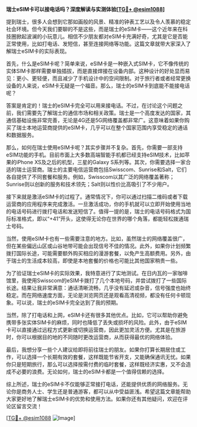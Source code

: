 **瑞士eSIM卡可以接电话吗？深度解读与实测体验[[TG💪+ @esim1088](https://t.me/s/esim1088)]**

提到瑞士，很多人会想到它那如画般的风景、精准的钟表工艺以及令人羡慕的稳定社会环境。但今天我们要聊的不是这些，而是瑞士的eSIM卡——这个近年来在科技圈掀起波澜的小玩意儿。相信不少朋友都对eSIM卡充满好奇，尤其是它是否能正常使用，比如打电话、发短信，甚至连接网络等功能。这篇文章就带大家深入了解瑞士eSIM卡的实际表现。

首先，什么是eSIM卡呢？简单来说，eSIM卡是一种嵌入式SIM卡，它不像传统的实体SIM卡那样需要单独插拔，而是直接焊接在设备内部。这种设计的好处显而易见：更小、更轻便，而且减少了手机设计中的空间限制。对于旅行者或者经常更换设备的人来说，eSIM卡无疑是一个福音。那么，瑞士的eSIM卡到底能不能接电话呢？

答案是肯定的！瑞士的eSIM卡完全可以用来接电话。不过，在讨论这个问题之前，我们需要先了解瑞士的通信市场和相关政策。瑞士是一个高度发达的国家，其通信基础设施非常完善，无论是4G还是5G网络覆盖都非常广。这意味着如果你购买了瑞士本地运营商提供的eSIM卡，几乎可以在整个国家范围内享受稳定的通话和数据服务。

那么，如何在瑞士使用eSIM卡呢？其实步骤并不复杂。首先，你需要一部支持eSIM功能的手机。目前市面上大多数高端智能手机都已经支持eSIM技术，比如苹果的iPhone XS及之后的机型，三星的Galaxy S系列等。其次，你需要选择一家合适的瑞士运营商。瑞士的主要电信运营商包括Swisscom、Sunrise和Salt，它们各自提供了不同套餐和服务。例如，Swisscom以其广泛的网络覆盖著称；Sunrise则以创新的服务和技术领先；Salt则以性价比高吸引了不少用户。

接下来就是激活eSIM卡的过程了。通常情况下，你可以通过扫描二维码或者下载运营商的应用程序来完成激活。一旦激活成功，你的手机就可以立即开始使用当地的电话号码进行拨打电话和发送短信了。值得一提的是，瑞士的电话号码格式为国际标准格式，即以“+41”开头，这使得无论你在世界的哪个角落，都能轻松拨通瑞士号码。

当然，使用eSIM卡也有一些需要注意的地方。比如，虽然瑞士的网络覆盖很广，但在某些偏远山区或山谷地带可能会出现信号不佳的情况。此外，如果你计划频繁拨打国际长途，可能需要额外购买相应的漫游套餐，以免产生高额费用。另外，由于瑞士的生活成本较高，即使是本地套餐的价格也可能比其他国家稍贵一些。

为了验证瑞士eSIM卡的实际效果，我特意进行了实地测试。在日内瓦的一家咖啡馆里，我使用Swisscom的eSIM卡拨打了几个本地号码，并尝试拨打了一些国际长途。结果让我非常满意：通话清晰流畅，几乎没有延迟或杂音，信号强度也始终稳定。而在网络速度方面，无论是浏览网页还是观看高清视频，都没有任何卡顿现象。可以说，瑞士的eSIM卡完全达到了我的预期。

当然，除了打电话和上网，eSIM卡还有很多其他优点。比如，它可以帮助你避免携带多张实体SIM卡的麻烦，同时也降低了丢失或损坏的风险。此外，由于eSIM卡可以直接通过远程方式更新或切换运营商，因此更加灵活方便。尤其是在旅游时，你可以根据目的地的不同随时更改运营商，从而获得最优的网络体验。

最后，我想分享一些个人建议给即将前往瑞士的朋友。如果你打算长期居住或工作，可以选择一个长期有效的套餐，这样既能节省开支，又能确保通讯无忧。如果你只是短期旅行，那么可以选择按需付费的临时套餐，这样既经济实惠，又不会造成不必要的浪费。无论如何，瑞士的eSIM卡都是一个值得信赖的选择。

综上所述，瑞士的eSIM卡不仅能够正常接打电话，还能提供优质的网络服务。无论你是商务人士、学生还是普通游客，都可以从中受益匪浅。希望这篇文章能帮助大家更好地了解瑞士eSIM卡的优势和使用方法。如果你还有其他疑问，欢迎在评论区留言交流！

[[TG💪+ @esim1088](https://t.me/s/esim1088) ![Image](https://i.postimg.cc/4NQfJmqS/Snipaste-2025-05-13-00-14-12.png)]